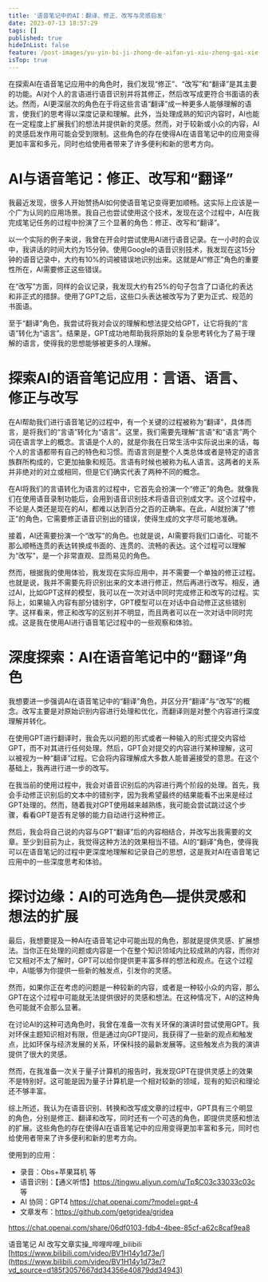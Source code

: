 ```yaml
---
title: '语音笔记中的AI：翻译、修正、改写与灵感启发'
date: 2023-07-13 18:57:29
tags: []
published: true
hideInList: false
feature: /post-images/yu-yin-bi-ji-zhong-de-aifan-yi-xiu-zheng-gai-xie-yu-ling-gan-qi-fa.png
isTop: true
---
```

在探索AI在语音笔记应用中的角色时，我们发现“修正”、“改写”和“翻译”是其主要的功能。AI对个人的言语进行语音识别并将其修正，然后改写成更符合书面语的表达。然而，AI更深层次的角色在于将这些言语“翻译”成一种更多人能够理解的语言，使我们的思考得以深度记录和理解。此外，当处理成熟的知识内容时，AI也能在一定程度上扩展我们的想法并提供新的灵感。然而，对于较新或小众的内容，AI的灵感启发作用可能会受到限制。这些角色的存在使得AI在语音笔记中的应用变得更加丰富和多元，同时也给使用者带来了许多便利和新的思考方向。

<!-- more -->

# **AI与语音笔记：修正、改写和“翻译”**

我最近发现，很多人开始赞扬AI如何使语音笔记变得更加顺畅。这实际上应该是一个广为认同的应用场景。我自己也尝试使用这个技术，发现在这个过程中，AI在我完成笔记任务的过程中扮演了三个显著的角色：修正、改写和“翻译”。

以一个实际的例子来说，我曾在开会时尝试使用AI进行语音记录。在一小时的会议中，我讲话的时间大约为15分钟。使用Google的语音识别技术，我发现在这15分钟的语音记录中，大约有10%的词被错误地识别出来。这就是AI“修正”角色的重要性所在，AI需要修正这些错误。

在“改写”方面，同样的会议记录，我发现大约有25%的句子包含了口语化的表达和非正式的措辞。使用了GPT之后，这些口头表达被改写为了更为正式、规范的书面语。

至于“翻译”角色，我尝试将我对会议的理解和想法提交给GPT，让它将我的“言语”转化为“语言”。结果是，GPT成功地帮助我将原始的复杂思考转化为了易于理解的语言，使得我的思想能够被更多的人理解。

# **探索AI的语音笔记应用：言语、语言、修正与改写**

在AI帮助我们进行语音笔记的过程中，有一个关键的过程被称为“翻译”，具体而言，是将我们的“言语”转化为“语言”。这里，我们需要先理解“言语”和“语言”两个词在语言学上的概念。言语是个人的，就是你我在日常生活中实际说出来的话，每个人的言语都带有自己的特色和习惯。而语言则是整个人类总体或者是特定的语言族群所构成的，它更加抽象和规范。言语有时候也被称为私人语言。这两者的关系并非绝对的对立或相同，但是它们确实代表了两种不同的概念。

在AI将我们的言语转化为语言的过程中，它首先会扮演一个“修正”的角色。就像我们在使用语音录制功能后，会用到语音识别技术将语音识别成文字。这个过程中，不论是人类还是现在的AI，都难以达到百分之百的正确率。在此，AI就扮演了“修正”的角色，它需要修正语音识别出的错误，使得生成的文字尽可能地准确。

接着，AI还需要扮演一个“改写”的角色。也就是说，AI需要将我们口语化、可能不那么顺畅连贯的表达转换成书面的、连贯的、流畅的表达。这个过程可以理解为“改写”，是一个非常直观、显而易见的角色。

然而，根据我的使用体验，我发现在实际应用中，并不需要一个单独的修正过程。也就是说，我并不需要先将识别出来的文本进行修正，然后再进行改写。相反，通过AI，比如GPT这样的模型，我可以在一次对话中同时完成修正和改写的过程。实际上，如果输入内容有部分错别字，GPT模型可以在对话中自动修正这些错别字。这样看来，修正和改写的区别并不明显，而且两者可以在一次对话中同时完成。这是我在使用AI进行语音笔记过程中的一些观察和体验。

# **深度探索：AI在语音笔记中的“翻译”角色**

我想要进一步强调AI在语音笔记中的“翻译”角色，并区分开“翻译”与“改写”的概念。改写主要是对原始识别内容进行处理和优化，而翻译则是对整个内容进行深度理解并转化。

在使用GPT进行翻译时，我会先以问题的形式或者一种输入的形式提交内容给GPT，而不对其进行任何处理。然后，GPT会对提交的内容进行某种理解，这可以被视为一种“翻译”过程。它会将内容理解成大多数人能普遍接受的意思。在这个基础上，我再进行进一步的改写。

在我当前的使用过程中，我会对语音识别后的内容进行两个阶段的处理。首先，我会手动修正识别后的文本中的错别字，因为我希望最终的结果能看不出来是经过GPT处理的。然而，随着我对GPT使用越来越熟练，我可能会尝试跳过这个步骤，看看GPT是否有足够的能力自动进行这种修正。

然后，我会将自己说的内容与GPT“翻译”后的内容相结合，并改写出我需要的文章。至少到目前为止，我觉得这种方法的效果相当不错。AI的“翻译”角色，使得我可以在语音笔记的过程中更深度地理解和记录自己的思想，这是我对AI在语音笔记应用中的一些深度思考和体验。

# **探讨边缘：AI的可选角色—提供灵感和想法的扩展**

最后，我想要提及一种AI在语音笔记中可能出现的角色，那就是提供灵感、扩展想法。当你正在处理的问题或内容是一个在整个知识领域内比较成熟的内容，而你对它又相对不太了解时，GPT可以给你提供更丰富多样的想法和观点。在这个过程中，AI能够为你提供一些新的触发点，引发你的灵感。

然而，如果你正在考虑的问题是一种较新的内容，或者是一种较小众的内容，那么GPT在这个过程中可能就无法提供很好的灵感和想法。在这种情况下，AI的这种角色可能就不会那么显著。

在讨论AI的这种可选角色时，我曾在准备一次有关环保的演讲时尝试使用GPT。我对环保主题知识相对有限，但是通过向GPT提问，我获得了一些新的观点和触发点，比如环保与经济发展的关系，环保科技的最新发展等。这些触发点为我的演讲提供了很大的灵感。

然而，在我准备一次关于量子计算机的报告时，我发现GPT在提供灵感上的效果不是特别好。这可能是因为量子计算机是一个相对较新的领域，现有的知识和理论还不够丰富。

综上所述，我认为在语音识别、转换和改写成文章的过程中，GPT具有三个明显的角色，分别是修正、翻译和改写，同时还有一个可选的角色，即提供灵感和想法的扩展。这些角色的存在使得AI在语音笔记中的应用变得更加丰富和多元，同时也给使用者带来了许多便利和新的思考方向。

使用到的应用：
- 录音：Obs+苹果耳机 等
- 语音识别：【通义听悟】https://tingwu.aliyun.com/u/Tp$C03c33033c03c 等
- AI 协同：GPT4 https://chat.openai.com/?model=gpt-4
- 文章发布：https://github.com/getgridea/gridea

https://chat.openai.com/share/06df0103-fdb4-4bee-85cf-a62c8caf9ea8

语音笔记 AI 改写文章实操_哔哩哔哩_bilibili
[https://www.bilibili.com/video/BV1H14y1d73e/](https://www.bilibili.com/video/BV1H14y1d73e/?vd_source=d185f3057667dd34356e40879dd34943)